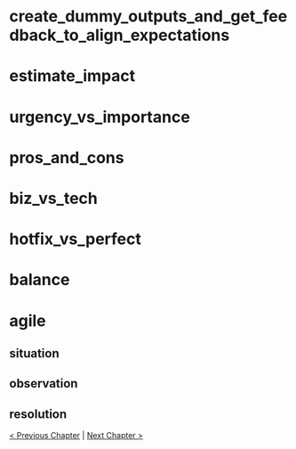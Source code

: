 # create_dummy_outputs_and_get_feedback_to_align_expectations

# estimate_impact

# urgency_vs_importance

# pros_and_cons

# biz_vs_tech

# hotfix_vs_perfect

# balance

# agile

## situation

## observation

## resolution

[< Previous Chapter](5_decompose.md) | [Next Chapter >](7_test_and_analyze.md)
